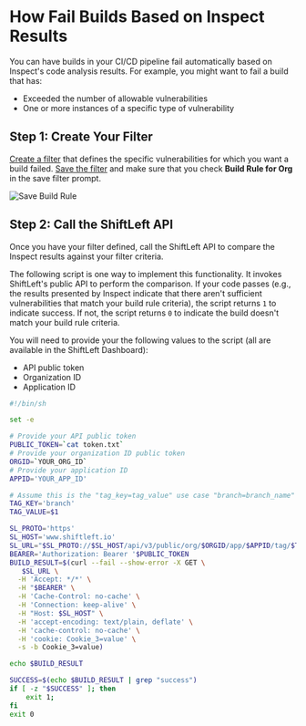 # How Fail Builds Based on Inspect Results

You can have builds in your CI/CD pipeline fail automatically based on Inspect's code analysis results. For example, you might want to fail a build that has:

* Exceeded the number of allowable vulnerabilities
* One or more instances of a specific type of vulnerability

## Step 1: Create Your Filter

[Create a filter](https://github.com/ShiftLeftSecurity/documentation/tree/480e92b3099a21c6d0c79f1399cfeea1a7853c19/inspect/using-dashboard/filter-results.md#creating-a-filter) that defines the specific vulnerabilities for which you want a build failed. [Save the filter](https://github.com/ShiftLeftSecurity/documentation/tree/480e92b3099a21c6d0c79f1399cfeea1a7853c19/inspect/using-dashboard/filter-results.md#saving-a-filter) and make sure that you check **Build Rule for Org** in the save filter prompt.

![Save Build Rule](../.gitbook/assets/build-rule.jpg)

## Step 2: Call the ShiftLeft API

Once you have your filter defined, call the ShiftLeft API to compare the Inspect results against your filter criteria.

The following script is one way to implement this functionality. It invokes ShiftLeft's public API to perform the comparison. If your code passes \(e.g., the results presented by Inspect indicate that there aren't sufficient vulnerabilities that match your build rule criteria\), the script returns `1` to indicate success. If not, the script returns `0` to indicate the build doesn't match your build rule criteria.

You will need to provide your the following values to the script \(all are available in the ShiftLeft Dashboard\):

* API public token
* Organization ID
* Application ID

```bash
#!/bin/sh

set -e

# Provide your API public token
PUBLIC_TOKEN=`cat token.txt`
# Provide your organization ID public token
ORGID=`YOUR_ORG_ID`
# Provide your application ID
APPID='YOUR_APP_ID'

# Assume this is the "tag_key=tag_value" use case "branch=branch_name"
TAG_KEY='branch'
TAG_VALUE=$1

SL_PROTO='https'
SL_HOST='www.shiftleft.io'
SL_URL="$SL_PROTO://$SL_HOST/api/v3/public/org/$ORGID/app/$APPID/tag/$TAG_KEY/$TAG_VALUE/build"
BEARER='Authorization: Bearer '$PUBLIC_TOKEN
BUILD_RESULT=$(curl --fail --show-error -X GET \
   $SL_URL \
  -H 'Accept: */*' \
  -H "$BEARER" \
  -H 'Cache-Control: no-cache' \
  -H 'Connection: keep-alive' \
  -H "Host: $SL_HOST" \
  -H 'accept-encoding: text/plain, deflate' \
  -H 'cache-control: no-cache' \
  -H 'cookie: Cookie_3=value' \
  -s -b Cookie_3=value)

echo $BUILD_RESULT

SUCCESS=$(echo $BUILD_RESULT | grep "success")
if [ -z "$SUCCESS" ]; then
    exit 1;
fi
exit 0
```

